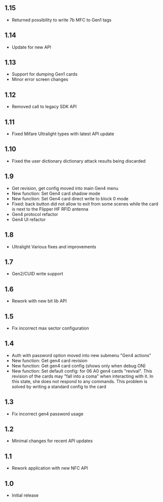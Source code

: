 ## 1.15
- Returned possibility to write 7b MFC to Gen1 tags

## 1.14
 - Update for new API

## 1.13
 - Support for dumping Gen1 cards
 - Minor error screen changes

## 1.12
 - Removed call to legacy SDK API

## 1.11
 - Fixed Mifare Ultralight types with latest API update

## 1.10
 - Fixed the user dictionary dictionary attack results being discarded

## 1.9
 - Get revision, get config moved into main Gen4 menu
 - New function: Set Gen4 card shadow mode
 - New function: Set Gen4 card direct write to block 0 mode
 - Fixed: back button did not allow to exit from some scenes while the card is next to the Flipper HF RFID antenna
 - Gen4 protocol refactor
 - Gen4 UI refactor

## 1.8
 - Ultralight Various fixes and improvements

## 1.7
 - Gen2/CUID write support

## 1.6
 - Rework with new bit lib API

## 1.5
 - Fix incorrect max sector configuration

## 1.4 
 - Auth with password option moved into new submenu "Gen4 actions"
 - New function: Get gen4 card revision
 - New function: Get gen4 card config (shows only when debug ON)
 - New function: Set default config: for 06 A0 gen4 cards "revival". This revision of the cards may "fall into a coma" when interacting with it. In this state, she does not respond to any commands. This problem is solved by writing a standard config to the card

## 1.3
 - Fix incorrect gen4 password usage

## 1.2
 - Minimal changes for recent API updates

## 1.1
 - Rework application with new NFC API

## 1.0
 - Initial release
